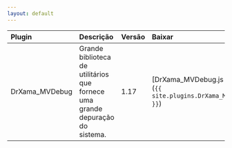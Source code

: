 ```yaml
---
layout: default
---
```


| Plugin         | Descrição                                                                     | Versão | Baixar                                                       |
|:---------------|:------------------------------------------------------------------------------|:-------|:-------------------------------------------------------------|
| DrXama_MVDebug | Grande biblioteca de utilitários que fornece uma grande depuração do sistema. | 1.17   | [DrXama_MVDebug.js v1.17](`{{ site.plugins.DrXama_MVDebug }}`)